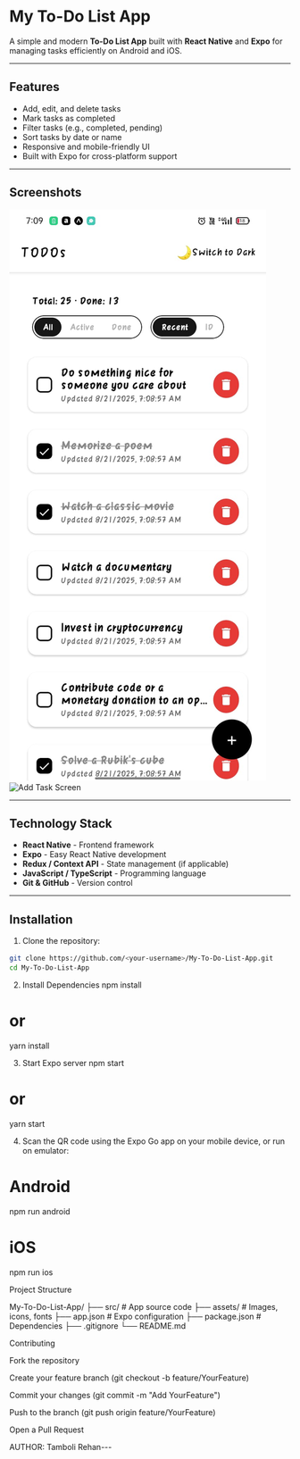 # My To-Do List App

A simple and modern **To-Do List App** built with **React Native** and **Expo** for managing tasks efficiently on Android and iOS.

---

## Features

- Add, edit, and delete tasks
- Mark tasks as completed
- Filter tasks (e.g., completed, pending)
- Sort tasks by date or name
- Responsive and mobile-friendly UI
- Built with Expo for cross-platform support

---

## Screenshots

<!-- Add your screenshots here -->

![Home Screen](./Src/screenshots/HomePage.jpg)
![Add Task Screen](./Src/screenshorts/AddToDO.jpg)

---

## Technology Stack

- **React Native** - Frontend framework
- **Expo** - Easy React Native development
- **Redux / Context API** - State management (if applicable)
- **JavaScript / TypeScript** - Programming language
- **Git & GitHub** - Version control

---

## Installation

1. Clone the repository:

```bash
git clone https://github.com/<your-username>/My-To-Do-List-App.git
cd My-To-Do-List-App
```

2. Install Dependencies
   npm install

# or

yarn install

3. Start Expo server
   npm start

# or

yarn start

4. Scan the QR code using the Expo Go app on your mobile device, or run on emulator:

# Android

npm run android

# iOS

npm run ios

Project Structure

My-To-Do-List-App/
├── src/ # App source code
├── assets/ # Images, icons, fonts
├── app.json # Expo configuration
├── package.json # Dependencies
├── .gitignore
└── README.md

Contributing

Fork the repository

Create your feature branch (git checkout -b feature/YourFeature)

Commit your changes (git commit -m "Add YourFeature")

Push to the branch (git push origin feature/YourFeature)

Open a Pull Request

AUTHOR: Tamboli Rehan---
